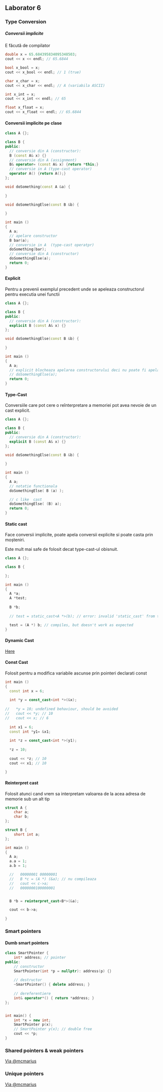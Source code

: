 ## Laborator 6

### Type Conversion

##### Conversii implicite

E făcută de compilator 

```c++
double x = 65.684395834095348503;
cout << x << endl; // 65.6844

bool x_bool = x;
cout << x_bool << endl; // 1 (true)

char x_char = x;
cout << x_char << endl; // A (variabila ASCII)

int x_int = x;
cout << x_int << endl; // 65

float x_float = x;
cout << x_float << endl; // 65.6844
```

#### Conversii implicite pe clase

```c++
class A {};

class B {
public:
  // conversie din A (constructor):
  B (const A& x) {}
  // conversie din A (assignment)
  B& operator= (const A& x) {return *this;}
  // conversie in A (type-cast operator)
  operator A() {return A();}
};

void doSomething(const A &a) {
    
}

void doSomethingElse(const B &b) {
    
}

int main ()
{
  A a;
  // apelare constructor
  B bar(a);
  // conversie in A  (type-cast operatpr)
  doSomething(bar);
  // conversie din A (constructor)
  doSomethingElse(a);
  return 0;
}
```

#### Explicit

Pentru a prevenii exemplul precedent unde se apeleaza constructorul pentru executia unei functii

```c++
class A {};

class B {
public:
  // conversie din A (constructor):
  explicit B (const A& x) {}
};

void doSomethingElse(const B &b) {
    
}

int main ()
{
  A a;
  // explicit blocheaza apelarea constructorului deci nu poate fi apelat
  // doSomethingElse(a);
  return 0;
}
```

#### Type-Cast

Conversiile care pot cere o reînterpretare a memoriei pot avea nevoie de un cast explicit.

```c++
class A {};

class B {
public:
  // conversie din A (constructor):
  explicit B (const A& x) {}
};

void doSomethingElse(const B &b) {
    
}

int main ()
{
  A a;
  // notatie functionala
  doSomethingElse( B (a) );

  // c like  cast
  doSomethingElse( (B) a);
  return 0;
}
```

#### Static cast

Face conversii implicite, poate apela conversii explicite si poate casta prin moșteniri.

Este mult mai safe de folosit decat type-cast-ul obisnuit.

```c++
class A {};

class B {
 
};

int main ()
{
  A *a;
  A *test;
  
  B *b;
 
  // test = static_cast<A *>(b); // error: invalid 'static_cast' from type 'B*' to type 'A*'

  test = (A *) b; // compiles, but doesn't work as expected
}
```

#### Dynamic Cast

[Here](https://github.com/Ionnier/poo/tree/main/labs/L04#smarter-downcast-dynamic-cast)

#### Const Cast

Folosit pentru a modifica variabile ascunse prin pointeri declarati const

```c++
int main ()
{
  const int x = 6;
  
  int *y = const_cast<int *>(&x);
  
//   *y = 10; undefined behaviour, should be avoided
//   cout << *y; // 10
//   cout << x; // 6
  
  int x1 = 6;
  const int *y1= &x1;
  
  int *z = const_cast<int *>(y1);
  
  *z = 10;
  
  cout << *z; // 10
  cout << x1; // 10

}
```

#### Reinterpret cast

Folosit atunci cand vrem sa interpretam valoarea de la acea adresa de memorie sub un alt tip


```c++
struct A {
    char a;
    char b;
};

struct B {
    short int a;
};

int main ()
{
  A a;
  a.a = 1;
  a.b = 1;

  //   00000001 00000001
  //   B *c = (A *) (&a); // nu compileaza
  //   cout << c->a;
  //   0000000100000001


  B *b = reinterpret_cast<B*>(&a);

  cout << b->a;
  
}
```

### Smart pointers

#### Dumb smart pointers

```c++
class SmartPointer {
    int* address; // pointer
public:
    // constructor
    SmartPointer(int *p = nullptr): address(p) {}
    
    // destructor
    ~SmartPointer() { delete address; }
 
    // dereferentiere
    int& operator*() { return *address; }
};


int main() {
    int *x = new int;
    SmartPointer p(x);
    // SmartPointer y(x); // double free
    cout << *p;
}
```

### Shared pointers & weak pointers

[Via @mcmarius](https://github.com/mcmarius/poo/tree/master/tema-2#shared_ptr)


### Unique pointers
[Via @mcmarius](https://github.com/mcmarius/poo/tree/master/tema-2#unique_ptr)
